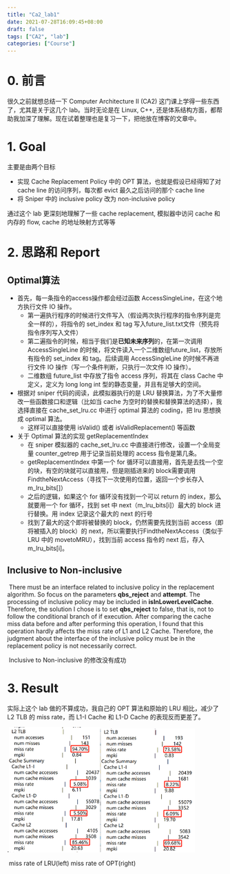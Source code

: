 ```yaml
---
title: "Ca2_lab1"
date: 2021-07-28T16:09:45+08:00
draft: false
tags: ["CA2", "lab"]
categories: ["Course"]
---
```


# 0. 前言

很久之前就想总结一下 Computer Architecture II (CA2) 这门课上学得一些东西了，尤其是关于这几个 lab。当时无论是在 Linux, C++, 还是体系结构方面，都帮助我加深了理解。现在试着整理也是复习一下，把他放在博客的文章中。

# 1. Goal

主要是由两个目标

+ 实现 Cache Replacement Policy 中的 OPT 算法，也就是假设已经得知了对 cache line 的访问序列，每次都 evict 最久之后访问的那个 cache line
+ 将 Sniper 中的 inclusive policy 改为 non-inclusive policy

通过这个 lab 更深刻地理解了一些 cache replacement, 模拟器中访问 cache 和内存的 flow, cache 的地址映射方式等等

# 2. 思路和 Report

## Optimal算法

+ 首先，每一条指令的access操作都会经过函数 AccessSingleLine，在这个地方执行文件 IO 操作。
  + 第一遍执行程序的时候进行文件写入（假设两次执行程序的指令序列是完全一样的），将指令的 set_index 和 tag 写入future_list.txt文件（预先将指令序列写入文件）
  + 第二遍指令的时候，相当于我们是**已知未来序列**的，在第一次调用 AccessSingleLine 的时候，将文件读入一个二维数组future_list，存放所有指令的 set_index 和 tag。后续调用 AccessSingleLine 的时候不再进行文件 IO 操作（写一个条件判断，只执行一次文件 IO 操作）。
  + 二维数组 future_list 中存放了指令 access 序列，将其在 class Cache 中定义，定义为 long long int 型的静态变量，并且有足够大的空间。
+ 根据对 sniper 代码的阅读，此模拟器执行的是 LRU 替换算法，为了不大量修改一些函数接口和逻辑（比如当 cache 为空时的替换和替换算法的选择），我选择直接在 cache_set_lru.cc 中进行 optimal 算法的 coding，把 lru 思想换成 optimal 算法。
  + 这样可以直接使用 isValid() 或者 isValidReplacement() 等函数
+ 关于 Optimal 算法的实现 getReplacementIndex
  + 在 sniper 模拟器的 cache_set_lru.cc 中直接进行修改，设置一个全局变量 counter_getrep 用于记录当前处理的 access 指令是第几条。
  + getReplacementIndex 中第一个 for 循环可以直接用，首先是去找一个空的块，有空的块就可以直接用，但是刚插进来的 block需要调用 FindtheNextAccess（寻找下一次使用的位置，返回一个步长存入m_lru_bits[]）
  + 之后的逻辑，如果这个 for 循环没有找到一个可以 return 的 index，那么就要用一个 for 循环，找到 set 中 next（m_lru_bits[i]）最大的 block 进行替换。用 index 记录这个最大的 next 的行号
  + 找到了最大的这个即将被替换的 block，仍然需要先找到当前 access（即将被插入的 block）的 next，所以需要执行FindtheNextAccess（类似于 LRU 中的 movetoMRU），找到当前 access 指令的 next 后，存入 m_lru_bits[i]。

## Inclusive to Non-inclusive

​		There must be an interface related to inclusive policy in the replacement algorithm. So focus on the parameters **qbs_reject** and **attempt**. The processing of inclusive policy may be included in **isInLowerLevelCache**. Therefore, the solution I chose is to set **qbs_reject** to false, that is, not to follow the conditional branch of if execution. After comparing the cache miss data before and after performing this operation, I found that this operation hardly affects the miss rate of L1 and L2 Cache. Therefore, the judgment about the interface of the inclusive policy must be in the replacement policy is not necessarily correct.

​	Inclusive to Non-inclusive 的修改没有成功

# 3. Result

实际上这个 lab 做的不算成功，我自己的 OPT 算法和原始的 LRU 相比，减少了 L2 TLB 的 miss rate，而 L1-I Cache 和 L1-D Cache 的表现反而更差了。

.<img src="./Img/miss rate of LRU.png" alt="miss rate of OPT" style="zoom: 33%;" /><img src="./Img/miss rate of OPT.png" alt="miss rate of OPT" style="zoom: 33%;" />



​       miss rate of LRU(left)                miss rate of OPT(right)     
